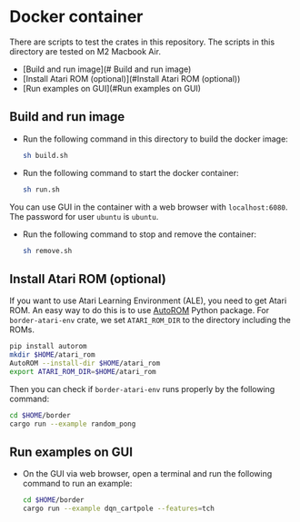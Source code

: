 # Docker container

There are scripts to test the crates in this repository.
The scripts in this directory are tested on M2 Macbook Air.

* [Build and run image](# Build and run image)
* [Install Atari ROM (optional)](#Install Atari ROM (optional))
* [Run examples on GUI](#Run examples on GUI)

## Build and run image

* Run the following command in this directory to build the docker image:

  ```bash
  sh build.sh
  ```

* Run the following command to start the docker container:

  ```bash
  sh run.sh
  ```

You can use GUI in the container with a web browser with `localhost:6080`.
The password for user `ubuntu` is `ubuntu`.

* Run the following command to stop and remove the container:

  ```bash
  sh remove.sh
  ```

## Install Atari ROM (optional)

If you want to use Atari Learning Environment (ALE), you need to get Atari ROM.
An easy way to do this is to use [AutoROM](https://pypi.org/project/AutoROM/) Python package.
For `border-atari-env` crate, we set `ATARI_ROM_DIR` to the directory including the ROMs.

```bash
pip install autorom
mkdir $HOME/atari_rom
AutoROM --install-dir $HOME/atari_rom
export ATARI_ROM_DIR=$HOME/atari_rom
```

Then you can check if `border-atari-env` runs properly by the following command:

```bash
cd $HOME/border
cargo run --example random_pong
```

## Run examples on GUI

* On the GUI via web browser, open a terminal and run the following command to run an example:

  ```bash
  cd $HOME/border
  cargo run --example dqn_cartpole --features=tch
  ```

<!-- Use robosuite in future
python -m robosuite.demos.demo_random_action -->
